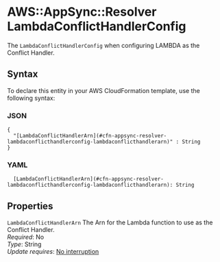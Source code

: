 # AWS::AppSync::Resolver LambdaConflictHandlerConfig<a name="aws-properties-appsync-resolver-lambdaconflicthandlerconfig"></a>

The `LambdaConflictHandlerConfig` when configuring LAMBDA as the Conflict Handler\.

## Syntax<a name="aws-properties-appsync-resolver-lambdaconflicthandlerconfig-syntax"></a>

To declare this entity in your AWS CloudFormation template, use the following syntax:

### JSON<a name="aws-properties-appsync-resolver-lambdaconflicthandlerconfig-syntax.json"></a>

```
{
  "[LambdaConflictHandlerArn](#cfn-appsync-resolver-lambdaconflicthandlerconfig-lambdaconflicthandlerarn)" : String
}
```

### YAML<a name="aws-properties-appsync-resolver-lambdaconflicthandlerconfig-syntax.yaml"></a>

```
  [LambdaConflictHandlerArn](#cfn-appsync-resolver-lambdaconflicthandlerconfig-lambdaconflicthandlerarn): String
```

## Properties<a name="aws-properties-appsync-resolver-lambdaconflicthandlerconfig-properties"></a>

`LambdaConflictHandlerArn`  <a name="cfn-appsync-resolver-lambdaconflicthandlerconfig-lambdaconflicthandlerarn"></a>
The Arn for the Lambda function to use as the Conflict Handler\.  
*Required*: No  
*Type*: String  
*Update requires*: [No interruption](https://docs.aws.amazon.com/AWSCloudFormation/latest/UserGuide/using-cfn-updating-stacks-update-behaviors.html#update-no-interrupt)